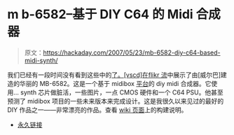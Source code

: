 # m b-6582–基于 DIY C64 的 Midi 合成器

> 原文：<https://hackaday.com/2007/05/23/mb-6582-diy-c64-based-midi-synth/>

我们已经有一段时间没有看到这些中的[了。[vscd]在](http://cellphones.hackaday.com/2005/01/16/midibox-sid-serious-c64-sound/)[flikr 流](http://www.flickr.com/photos/wilba/)中展示了由[威尔巴]建造的华丽的 MB-6582。这是一个基于 midibox [平台](http://www.midibox.org/dokuwiki/doku.php?id=what_is_a_midibox)的 diy midi 合成器。它使用… synth 芯片做脏活，一些图片，一点 CMOS 硬件和一个 C64 PSU。他甚至预测了 midibox 项目的一些未来版本来完成设计。这是我很久以来见过的最好的 DIY 作品之一——非常漂亮的作品。查看 [wiki 页面](http://www.midibox.org/dokuwiki/doku.php?id=wilba_mb_6582)上的构建说明。

*   [永久链接](http://www.midibox.org/dokuwiki/doku.php?id=wilba_mb_6582)